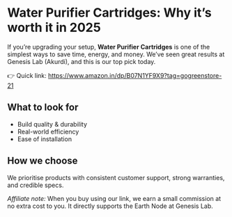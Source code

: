 # Water Purifier Cartridges: Why it’s worth it in 2025

If you’re upgrading your setup, **Water Purifier Cartridges** is one of the simplest ways to
save time, energy, and money. We’ve seen great results at Genesis Lab (Akurdi),
and this is our top pick today.

👉 Quick link: https://www.amazon.in/dp/B07N1YF9X9?tag=gogreenstore-21

## What to look for
- Build quality & durability  
- Real-world efficiency  
- Ease of installation

## How we choose
We prioritise products with consistent customer support, strong warranties,
and credible specs.

*Affiliate note:* When you buy using our link, we earn a small commission at no extra cost to you.
It directly supports the Earth Node at Genesis Lab.
